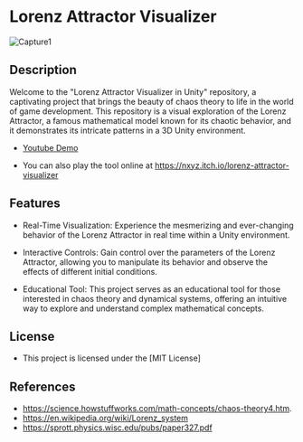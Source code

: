 # Lorenz Attractor Visualizer

![Capture1](https://github.com/NicolasCastagnola/Lorenz-Attractor-Visualizer/assets/49046616/3fb54414-2145-4433-9663-090dd41d5395)

## Description

Welcome to the "Lorenz Attractor Visualizer in Unity" repository, a captivating project that brings the beauty of chaos theory to life in the world of game development. This repository is a visual exploration of the Lorenz Attractor, a famous mathematical model known for its chaotic behavior, and it demonstrates its intricate patterns in a 3D Unity environment.

- <a href="https://www.youtube.com/watch?v=g8fSZhtEIM0">Youtube Demo</a>

- You can also play the tool online at https://nxyz.itch.io/lorenz-attractor-visualizer

## Features

- Real-Time Visualization: Experience the mesmerizing and ever-changing behavior of the Lorenz Attractor in real time within a Unity environment.

- Interactive Controls: Gain control over the parameters of the Lorenz Attractor, allowing you to manipulate its behavior and observe the effects of different initial conditions.

- Educational Tool: This project serves as an educational tool for those interested in chaos theory and dynamical systems, offering an intuitive way to explore and understand complex mathematical concepts.

## License

- This project is licensed under the [MIT License]

## References

- https://science.howstuffworks.com/math-concepts/chaos-theory4.htm.
- https://en.wikipedia.org/wiki/Lorenz_system
- https://sprott.physics.wisc.edu/pubs/paper327.pdf
